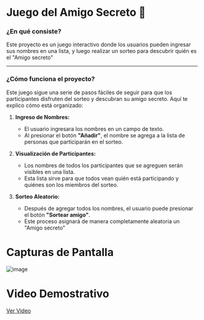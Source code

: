 # Juego del Amigo Secreto 🎁

### **¿En qué consiste?**

Este proyecto es un juego interactivo donde los usuarios pueden ingresar sus nombres en una lista, y luego realizar un sorteo para descubrir quién es el "Amigo secreto" 

---

### **¿Cómo funciona el proyecto?**

Este juego sigue una serie de pasos fáciles de seguir para que los participantes disfruten del sorteo y descubran su amigo secreto. Aquí te explico cómo está organizado:

1. **Ingreso de Nombres:**
   - El usuario ingresara los nombres en un campo de texto.
   - Al presionar el botón **"Añadir"**, el nombre se agrega a la lista de personas que participarán en el sorteo.
   

2. **Visualización de Participantes:**
   - Los nombres de todos los participantes que se agreguen serán visibles en una lista.
   - Esta lista sirve para que todos vean quién está participando y quiénes son los miembros del sorteo.

3. **Sorteo Aleatorio:**
   - Después de agregar todos los nombres, el usuario puede presionar el botón **"Sortear amigo"**.
   - Este proceso asignará de manera completamente aleatoria un "Amigo secreto"

# Capturas de Pantalla
![image](https://github.com/user-attachments/assets/4619dc2f-d178-4565-9008-d47c3c16e394)
# Video Demostrativo
[Ver Video](https://github.com/user-attachments/assets/Amigo_Secreto.mp4)



